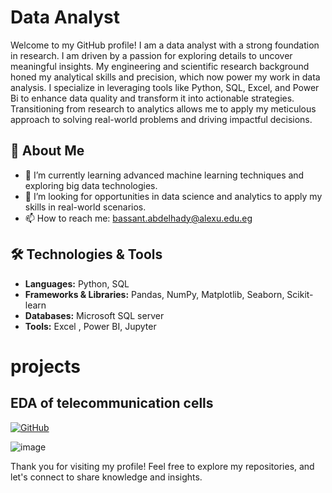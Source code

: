 # Data Analyst

Welcome to my GitHub profile! I am a data analyst with a strong foundation in research. I am driven by a passion for exploring details to uncover meaningful insights. My engineering and scientific research background honed my analytical skills and precision, which now power my work in data analysis. I specialize in leveraging tools like Python, SQL, Excel, and Power Bi to enhance data quality and transform it into actionable strategies. Transitioning from research to analytics allows me to apply my meticulous approach to solving real-world problems and driving impactful decisions.

## 🚀 About Me
- 🌱 I’m currently learning advanced machine learning techniques and exploring big data technologies.
- 💼 I’m looking for opportunities in data science and analytics to apply my skills in real-world scenarios.
- 📫 How to reach me: bassant.abdelhady@alexu.edu.eg

## 🛠️ Technologies & Tools

- **Languages:** Python, SQL
- **Frameworks & Libraries:** Pandas, NumPy, Matplotlib, Seaborn, Scikit-learn
- **Databases:** Microsoft SQL server
- **Tools:** Excel , Power BI, Jupyter

 # projects 
 
 ## EDA of telecommunication cells
 [![GitHub](https://img.shields.io/github/followers/username?label=Follow&style=social)](https://github.com/BassantSabra/EDA-project-for-Telecommunication-dataset)
 


![image](https://github.com/user-attachments/assets/e5d059d5-d42e-4bf5-ae46-6b9b0b5f666b)








Thank you for visiting my profile! Feel free to explore my repositories, and let's connect to share knowledge and insights.
<!---
